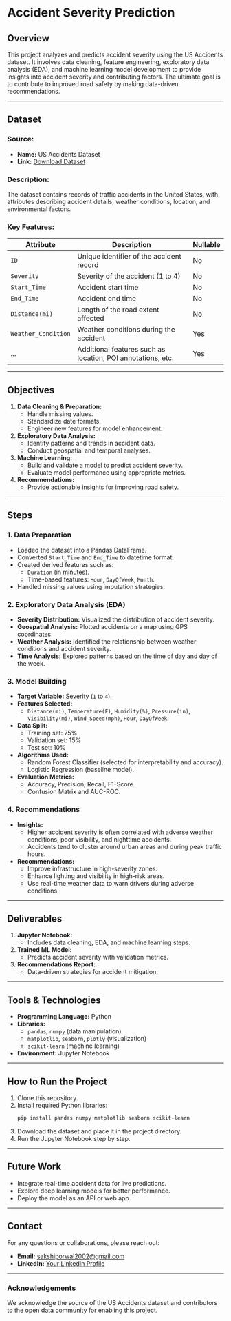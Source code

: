 # Accident Severity Prediction

## Overview
This project analyzes and predicts accident severity using the US Accidents dataset. It involves data cleaning, feature engineering, exploratory data analysis (EDA), and machine learning model development to provide insights into accident severity and contributing factors. The ultimate goal is to contribute to improved road safety by making data-driven recommendations.

---

## Dataset
### Source:
- **Name:** US Accidents Dataset
- **Link:** [Download Dataset](https://drive.google.com/file/d/1edKrdWNOcgbAo2JtckX-PEyM0FdEq4EG/view?usp=drive_link)

### Description:
The dataset contains records of traffic accidents in the United States, with attributes describing accident details, weather conditions, location, and environmental factors.

### Key Features:
| Attribute          | Description                                                   | Nullable |
|--------------------|---------------------------------------------------------------|----------|
| `ID`              | Unique identifier of the accident record                      | No       |
| `Severity`        | Severity of the accident (1 to 4)                             | No       |
| `Start_Time`      | Accident start time                                           | No       |
| `End_Time`        | Accident end time                                             | No       |
| `Distance(mi)`    | Length of the road extent affected                            | No       |
| `Weather_Condition`| Weather conditions during the accident                        | Yes      |
| ...               | Additional features such as location, POI annotations, etc.   | Yes      |

---

## Objectives
1. **Data Cleaning & Preparation:**
   - Handle missing values.
   - Standardize date formats.
   - Engineer new features for model enhancement.
2. **Exploratory Data Analysis:**
   - Identify patterns and trends in accident data.
   - Conduct geospatial and temporal analyses.
3. **Machine Learning:**
   - Build and validate a model to predict accident severity.
   - Evaluate model performance using appropriate metrics.
4. **Recommendations:**
   - Provide actionable insights for improving road safety.

---

## Steps

### 1. Data Preparation
- Loaded the dataset into a Pandas DataFrame.
- Converted `Start_Time` and `End_Time` to datetime format.
- Created derived features such as:
  - `Duration` (in minutes).
  - Time-based features: `Hour`, `DayOfWeek`, `Month`.
- Handled missing values using imputation strategies.

### 2. Exploratory Data Analysis (EDA)
- **Severity Distribution:** Visualized the distribution of accident severity.
- **Geospatial Analysis:** Plotted accidents on a map using GPS coordinates.
- **Weather Analysis:** Identified the relationship between weather conditions and accident severity.
- **Time Analysis:** Explored patterns based on the time of day and day of the week.

### 3. Model Building
- **Target Variable:** Severity (`1` to `4`).
- **Features Selected:**
  - `Distance(mi)`, `Temperature(F)`, `Humidity(%)`, `Pressure(in)`, `Visibility(mi)`, `Wind_Speed(mph)`, `Hour`, `DayOfWeek`.
- **Data Split:**
  - Training set: 75%
  - Validation set: 15%
  - Test set: 10%
- **Algorithms Used:**
  - Random Forest Classifier (selected for interpretability and accuracy).
  - Logistic Regression (baseline model).
- **Evaluation Metrics:**
  - Accuracy, Precision, Recall, F1-Score.
  - Confusion Matrix and AUC-ROC.

### 4. Recommendations
- **Insights:**
  - Higher accident severity is often correlated with adverse weather conditions, poor visibility, and nighttime accidents.
  - Accidents tend to cluster around urban areas and during peak traffic hours.
- **Recommendations:**
  - Improve infrastructure in high-severity zones.
  - Enhance lighting and visibility in high-risk areas.
  - Use real-time weather data to warn drivers during adverse conditions.

---

## Deliverables
1. **Jupyter Notebook:**
   - Includes data cleaning, EDA, and machine learning steps.
2. **Trained ML Model:**
   - Predicts accident severity with validation metrics.
3. **Recommendations Report:**
   - Data-driven strategies for accident mitigation.

---

## Tools & Technologies
- **Programming Language:** Python
- **Libraries:**
  - `pandas`, `numpy` (data manipulation)
  - `matplotlib`, `seaborn`, `plotly` (visualization)
  - `scikit-learn` (machine learning)
- **Environment:** Jupyter Notebook

---

## How to Run the Project
1. Clone this repository.
2. Install required Python libraries:
   ```bash
   pip install pandas numpy matplotlib seaborn scikit-learn
   ```
3. Download the dataset and place it in the project directory.
4. Run the Jupyter Notebook step by step.

---

## Future Work
- Integrate real-time accident data for live predictions.
- Explore deep learning models for better performance.
- Deploy the model as an API or web app.

---

## Contact
For any questions or collaborations, please reach out:
- **Email:** sakshiporwal2002@gmail.com
- **LinkedIn:** [Your LinkedIn Profile](https://linkedin.com/in/sakshiporwal)

---

### Acknowledgements
We acknowledge the source of the US Accidents dataset and contributors to the open data community for enabling this project.

